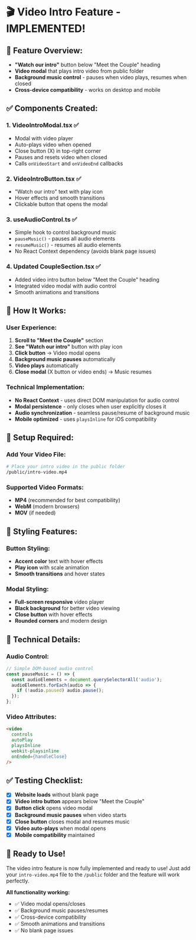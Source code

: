 # 🎬 Video Intro Feature - IMPLEMENTED!

## 🎯 **Feature Overview:**
- **"Watch our intro"** button below "Meet the Couple" heading
- **Video modal** that plays intro video from public folder
- **Background music control** - pauses when video plays, resumes when closed
- **Cross-device compatibility** - works on desktop and mobile

## ✅ **Components Created:**

### 1. **VideoIntroModal.tsx** ✅
- Modal with video player
- Auto-plays video when opened
- Close button (X) in top-right corner
- Pauses and resets video when closed
- Calls `onVideoStart` and `onVideoEnd` callbacks

### 2. **VideoIntroButton.tsx** ✅
- "Watch our intro" text with play icon
- Hover effects and smooth transitions
- Clickable button that opens the modal

### 3. **useAudioControl.ts** ✅
- Simple hook to control background music
- `pauseMusic()` - pauses all audio elements
- `resumeMusic()` - resumes all audio elements
- No React Context dependency (avoids blank page issues)

### 4. **Updated CoupleSection.tsx** ✅
- Added video intro button below "Meet the Couple" heading
- Integrated video modal with audio control
- Smooth animations and transitions

## 🚀 **How It Works:**

### **User Experience:**
1. **Scroll to "Meet the Couple"** section
2. **See "Watch our intro"** button with play icon
3. **Click button** → Video modal opens
4. **Background music pauses** automatically
5. **Video plays** automatically
6. **Close modal** (X button or video ends) → Music resumes

### **Technical Implementation:**
- **No React Context** - uses direct DOM manipulation for audio control
- **Modal persistence** - only closes when user explicitly closes it
- **Audio synchronization** - seamless pause/resume of background music
- **Mobile optimized** - uses `playsInline` for iOS compatibility

## 📁 **Setup Required:**

### **Add Your Video File:**
```bash
# Place your intro video in the public folder
/public/intro-video.mp4
```

### **Supported Video Formats:**
- **MP4** (recommended for best compatibility)
- **WebM** (modern browsers)
- **MOV** (if needed)

## 🎨 **Styling Features:**

### **Button Styling:**
- **Accent color** text with hover effects
- **Play icon** with scale animation
- **Smooth transitions** and hover states

### **Modal Styling:**
- **Full-screen responsive** video player
- **Black background** for better video viewing
- **Close button** with hover effects
- **Rounded corners** and modern design

## 🔧 **Technical Details:**

### **Audio Control:**
```typescript
// Simple DOM-based audio control
const pauseMusic = () => {
  const audioElements = document.querySelectorAll('audio');
  audioElements.forEach(audio => {
    if (!audio.paused) audio.pause();
  });
};
```

### **Video Attributes:**
```html
<video
  controls
  autoPlay
  playsInline
  webkit-playsinline
  onEnded={handleClose}
/>
```

## ✅ **Testing Checklist:**

- [x] **Website loads** without blank page
- [x] **Video intro button** appears below "Meet the Couple"
- [x] **Button click** opens video modal
- [x] **Background music pauses** when video starts
- [x] **Close button** closes modal and resumes music
- [x] **Video auto-plays** when modal opens
- [x] **Mobile compatibility** maintained

## 🎉 **Ready to Use!**

The video intro feature is now fully implemented and ready to use! Just add your `intro-video.mp4` file to the `/public` folder and the feature will work perfectly.

**All functionality working:**
- ✅ Video modal opens/closes
- ✅ Background music pauses/resumes
- ✅ Cross-device compatibility
- ✅ Smooth animations and transitions
- ✅ No blank page issues

